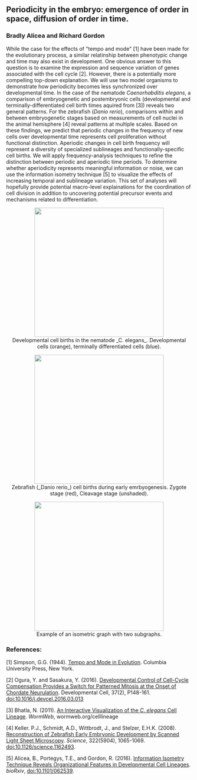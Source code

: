 ## Periodicity in the embryo: emergence of order in space, diffusion of order in time.  
### Bradly Alicea and Richard Gordon

While the case for the effects of "tempo and mode" [1] have been made for the evolutionary process, a similar relatinship between phenotypic change and time may also exist in development. One obvious answer to this question is to examine the expression and sequence variation of genes associated with the cell cycle [2]. However, there is a potentially more compelling top-down explanation. We will use two model organisms to demonstrate how periodicity becomes less synchronized over developmental time. In the case of the nematode _Caenorhabditis elegans_, a comparison of embryogenetic and postembryonic cells (developmental and terminally-differentiated cell birth times aquired from [3]) reveals two general patterns. For the zebrafish (_Danio rerio_), comparisons within and between embryogenetic stages based on measurements of cell nuclei in the animal hemisphere [4] reveal patterns at multiple scales. Based on these findings, we predict that periodic changes in the frequency of new cells over developmental time represents cell proliferation without functional distinction. Aperiodic changes in cell birth frequency will represent a diversity of specialized sublineages and functionally-specific cell births. We will apply frequency-analysis techniques to refine the distinction between periodic and aperiodic time periods. To determine whether aperiodicity represents meaningful information or noise, we can use the information isometry technique [5] to visualize the effects of increasing temporal and sublineage variation. This set of analyses will hopefully provide potential macro-level explainations for the coordination of cell division in addition to uncovering potential precursor events and mechanisms related to differentiation.

<p align="center">
  <img width="350" height="350" src="https://user-images.githubusercontent.com/38323286/52240654-0d4f8a00-2897-11e9-8cd1-b25780787a5e.png"><BR>
Developmental cell births in the nematode _C. elegans_. Developmental cells (orange), terminally differentiated cells (blue).
</p>

<p align="center">
  <img width="350" height="350" src="https://user-images.githubusercontent.com/38323286/52240545-b9dd3c00-2896-11e9-9c08-7bf4cca69fd4.png"><BR>
Zebrafish (_Danio rerio_) cell births during early emrbyogenesis. Zygote stage (red), Cleavage stage (unshaded).
</p>

<p align="center">
  <img width="350" height="350" src="https://user-images.githubusercontent.com/38323286/52240366-40454e00-2896-11e9-83e3-738f183aedd6.png"><BR>
Example of an isometric graph with two subgraphs.
</p>


### References:
[1] Simpson, G.G. (1944). [Tempo and Mode in Evolution](https://www.cabdirect.org/cabdirect/abstract/19461602120). Columbia University Press, New York.

[2] Ogura, Y. and Sasakura, Y. (2016). [Developmental Control of Cell-Cycle Compensation Provides a Switch for Patterned Mitosis at the Onset of Chordate Neurulation](https://doi.org/10.1016/j.devcel.2016.03.013). Developmental Cell, 37(2), P148-161. [doi:10.1016/j.devcel.2016.03.013](https://doi.org/10.1016/j.devcel.2016.03.013)


[3] Bhatla, N. (2011). [An Interactive Visualization of the _C. elegans_ Cell Lineage](wormweb.org/celllineage). _WormWeb_, wormweb.org/celllineage

[4] Keller. P.J., Schmidt, A.D., Wittbrodt, J., and Stelzer, E.H.K. (2008). [Reconstruction of Zebrafish Early Embryonic Development by Scanned Light Sheet Microscopy](http://science.sciencemag.org/content/322/5904/1065.full). _Science_, 322(5904), 1065-1069. [doi:10.1126/science.1162493](http://science.sciencemag.org/content/322/5904/1065.full). 

[5] Alicea, B., Portegys, T.E., and Gordon, R. (2016). [Information Isometry Technique Reveals Organizational Features in Developmental Cell Lineages](http://www.biorxiv.org/content/early/2016/07/07/062539). _bioRxiv_, [doi:10.1101/062539](http://www.biorxiv.org/content/early/2016/07/07/062539).

